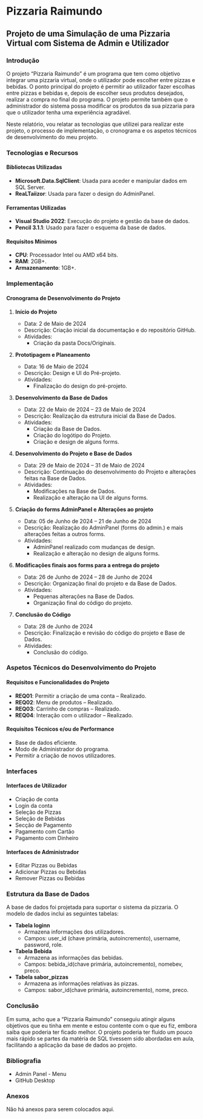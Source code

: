 # Pizzaria Raimundo

## Projeto de uma Simulação de uma Pizzaria Virtual com Sistema de Admin e Utilizador

### Introdução
O projeto “Pizzaria Raimundo” é um programa que tem como objetivo integrar uma pizzaria virtual, onde o utilizador pode escolher entre pizzas e bebidas. O ponto principal do projeto é permitir ao utilizador fazer escolhas entre pizzas e bebidas e, depois de escolher seus produtos desejados, realizar a compra no final do programa. O projeto permite também que o administrador do sistema possa modificar os produtos da sua pizzaria para que o utilizador tenha uma experiência agradável.

Neste relatório, vou relatar as tecnologias que utilizei para realizar este projeto, o processo de implementação, o cronograma e os aspetos técnicos de desenvolvimento do meu projeto.

### Tecnologias e Recursos

#### Bibliotecas Utilizadas
- **Microsoft.Data.SqlClient**: Usada para aceder e manipular dados em SQL Server.
- **ReaLTaiizor**: Usada para fazer o design do AdminPanel.

#### Ferramentas Utilizadas
- **Visual Studio 2022**: Execução do projeto e gestão da base de dados.
- **Pencil 3.1.1**: Usado para fazer o esquema da base de dados.

#### Requisitos Mínimos
- **CPU**: Processador Intel ou AMD x64 bits.
- **RAM**: 2GB+.
- **Armazenamento**: 1GB+.

### Implementação

#### Cronograma de Desenvolvimento do Projeto

1. **Início do Projeto**
   - Data: 2 de Maio de 2024
   - Descrição: Criação inicial da documentação e do repositório GitHub.
   - Atividades:
     - Criação da pasta Docs/Originais.

2. **Prototipagem e Planeamento**
   - Data: 16 de Maio de 2024
   - Descrição: Design e UI do Pré-projeto.
   - Atividades:
     - Finalização do design do pré-projeto.

3. **Desenvolvimento da Base de Dados**
   - Data: 22 de Maio de 2024 – 23 de Maio de 2024
   - Descrição: Realização da estrutura inicial da Base de Dados.
   - Atividades:
     - Criação da Base de Dados.
     - Criação do logótipo do Projeto.
     - Criação e design de alguns forms.

4. **Desenvolvimento do Projeto e Base de Dados**
   - Data: 29 de Maio de 2024 – 31 de Maio de 2024
   - Descrição: Continuação do desenvolvimento do Projeto e alterações feitas na Base de Dados.
   - Atividades:
     - Modificações na Base de Dados.
     - Realização e alteração na UI de alguns forms.

5. **Criação do forms AdminPanel e Alterações ao projeto**
   - Data: 05 de Junho de 2024 – 21 de Junho de 2024
   - Descrição: Realização do AdminPanel (forms do admin.) e mais alterações feitas a outros forms.
   - Atividades:
     - AdminPanel realizado com mudanças de design.
     - Realização e alteração no design de alguns forms.

6. **Modificações finais aos forms para a entrega do projeto**
   - Data: 26 de Junho de 2024 – 28 de Junho de 2024
   - Descrição: Organização final do projeto e da Base de Dados.
   - Atividades:
     - Pequenas alterações na Base de Dados.
     - Organização final do código do projeto.

7. **Conclusão do Código**
   - Data: 28 de Junho de 2024
   - Descrição: Finalização e revisão do código do projeto e Base de Dados.
   - Atividades:
     - Conclusão do código.

### Aspetos Técnicos do Desenvolvimento do Projeto

#### Requisitos e Funcionalidades do Projeto
- **REQ01**: Permitir a criação de uma conta – Realizado.
- **REQ02**: Menu de produtos – Realizado.
- **REQ03**: Carrinho de compras – Realizado.
- **REQ04**: Interação com o utilizador – Realizado.

#### Requisitos Técnicos e/ou de Performance
- Base de dados eficiente.
- Modo de Administrador do programa.
- Permitir a criação de novos utilizadores.

### Interfaces

#### Interfaces de Utilizador
- Criação de conta
- Login da conta
- Seleção de Pizzas
- Seleção de Bebidas
- Secção de Pagamento
- Pagamento com Cartão
- Pagamento com Dinheiro

#### Interfaces de Administrador
- Editar Pizzas ou Bebidas
- Adicionar Pizzas ou Bebidas
- Remover Pizzas ou Bebidas

### Estrutura da Base de Dados
A base de dados foi projetada para suportar o sistema da pizzaria. O modelo de dados inclui as seguintes tabelas:

- **Tabela loginn**
  - Armazena informações dos utilizadores.
  - Campos: user_id (chave primária, autoincremento), username, password, role.
- **Tabela Bebida**
  - Armazena as informações das bebidas.
  - Campos: bebida_id(chave primária, autoincremento), nomebev, preco.
- **Tabela sabor_pizzas**
  - Armazena as informações relativas às pizzas.
  - Campos: sabor_id(chave primária, autoincremento), nome, preco.

### Conclusão
Em suma, acho que a “Pizzaria Raimundo” conseguiu atingir alguns objetivos que eu tinha em mente e estou contente com o que eu fiz, embora saiba que poderia ter ficado melhor. O projeto poderia ter fluido um pouco mais rápido se partes da matéria de SQL tivessem sido abordadas em aula, facilitando a aplicação da base de dados ao projeto.

### Bibliografia
- Admin Panel - Menu
- GitHub Desktop

### Anexos
Não há anexos para serem colocados aqui.
